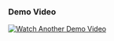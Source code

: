 ### Demo Video
[![Watch Another Demo Video](https://img.youtube.com/vi/nFBBK70TVLU/0.jpg)](https://www.youtube.com/watch?v=nFBBK70TVLU)

